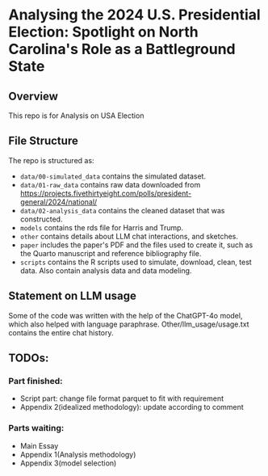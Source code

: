 # Analysing the 2024 U.S. Presidential Election: Spotlight on North Carolina's Role as a Battleground State

## Overview

This repo is for Analysis on USA Election

## File Structure

The repo is structured as:

-   `data/00-simulated_data` contains the simulated dataset.
-   `data/01-raw_data` contains raw data downloaded from https://projects.fivethirtyeight.com/polls/president-general/2024/national/
-   `data/02-analysis_data` contains the cleaned dataset that was constructed.
-   `models` contains the rds file for Harris and Trump.
-   `other` contains details about LLM chat interactions, and sketches.
-   `paper` includes the paper's PDF and the files used to create it, such as the Quarto manuscript and reference bibliography file. 
-   `scripts` contains the R scripts used to simulate, download, clean, test data. Also contain analysis data and data modeling.

## Statement on LLM usage

Some of the code was written with the help of the ChatGPT-4o model, which also helped with language paraphrase. Other/llm_usage/usage.txt contains the entire chat history.

## TODOs:
### Part finished: 
- Script part: change file format parquet to fit with requirement
- Appendix 2(idealized methodology): update according to comment
### Parts waiting: 
- Main Essay
- Appendix 1(Analysis methodology)
- Appendix 3(model selection)

